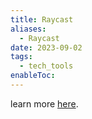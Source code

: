 ```yaml
---
title: Raycast
aliases:
  - Raycast
date: 2023-09-02
tags:
  - tech_tools
enableToc:
---
```

learn more [here](https://www.raycast.com/faq).